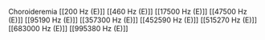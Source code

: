 Choroideremia
[[200 Hz (E)]]
[[460 Hz (E)]]
[[17500 Hz (E)]]
[[47500 Hz (E)]]
[[95190 Hz (E)]]
[[357300 Hz (E)]]
[[452590 Hz (E)]]
[[515270 Hz (E)]]
[[683000 Hz (E)]]
[[995380 Hz (E)]]